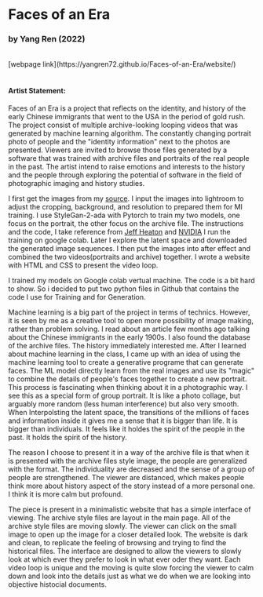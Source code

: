 # Faces of an Era 
### by Yang Ren (2022)
<br>
[webpage link](https://yangren72.github.io/Faces-of-an-Era/website/)
<br><br>

#### Artist Statement:

Faces of an Era is a project that reflects on the identity, and history of the early Chinese immigrants that went to the USA in the period of gold rush. The project consist of multiple archive-looking looping videos that was generated by machine learning algorithm. The constantly changing portrait photo of people and the "identity information" next to the photos are presented. Viewers are invited to browse those files generated by a software that was trained with archive files and portraits of the real people in the past. The artist intend to raise emotions and interests to the history and the people through exploring the potential of software in the field of photographic imaging and history studies.

I first get the images from my [source](https://digitallibrary.californiahistoricalsociety.org/object/22481?solr_nav%5Bid%5D=74504d2e9f0c5c063c30&solr_nav%5Bpage%5D=2&solr_nav%5Boffset%5D=9#page/1/mode/2up). I input the images into lightroom to adjust the cropping, background, and resolution to prepared them for Ml training. I use StyleGan-2-ada with Pytorch to train my two models, one focus on the portrait, the other focus on the archive file. The instructions and the code, I take reference from [Jeff Heaton](https://github.com/jeffheaton) and [NVIDIA](https://github.com/NVlabs/stylegan2-ada-pytorch) I run the training on google colab. Later I explore the latent space and downloaded the generated image sequences. I then put the images into after effect and combined the two videos(portraits and archive) together. I wrote a website with HTML and CSS to present the video loop.

I trained my models on Google colab vertual machine. The code is a bit hard to show. So i decided to put two python files in Github that contains the code I use for Training and for Generation.

Machine learning is a big part of the project in terms of technics. However, it is seen by me as a creative tool to open more possibility of image making, rather than problem solving. I read about an article few months ago talking about the Chinese immigrants in the early 1900s. I also found the database of the archive files. The history immediately interested me. After I learned about machine learning in the class, I came up with an idea of using the machine learning tool to create a generative programe that can generate faces. The ML model directly learn from the real images and use its "magic" to combine the details of people's faces together to create a new portrait. This process is fascinating when thinking about it in a photographic way. I see this as a special form of group portrait. It is like a photo collage, but arguably more random (less human interference) but also very smooth. When Interpolsting the latent space, the transitions of the millions of faces and information inside it gives me a sense that it is bigger than life. It is bigger than individuals. It feels like it holdes the spirit of the people in the past. It holds the spirit of the history.

The reason I choose to present it in a way of the archive file is that when it is presented with the archive files style image, the people are generalized with the format. The individuality are decreased and the sense of a group of people are strengthened. The viewer are distanced, which makes people think more about history aspect of the story instead of a more personal one. I think it is more calm but profound.

The piece is present in a minimalistic website that has a simple interface of viewing. The archive style files are layout in the main page. All of the archive style files are moving slowly. The viewer can click on the small image to open up the image for a closer detailed look. The website is dark and clean, to replicate the feeling of browsing and trying to find the historical files. The interface are designed to allow the viewers to slowly look at which ever they prefer to look in what ever oder they want. Each video loop is unique and the moving is quite slow forcing the viewer to calm down and look into the details just as what we do when we are looking into objective histocial documents.
